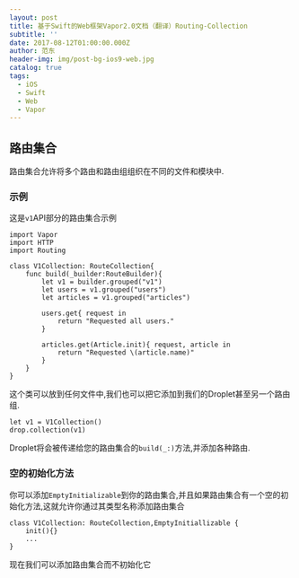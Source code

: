 ```yaml
---
layout: post
title: 基于Swift的Web框架Vapor2.0文档（翻译）Routing-Collection
subtitle: ''
date: 2017-08-12T01:00:00.000Z
author: 范东
header-img: img/post-bg-ios9-web.jpg
catalog: true
tags:
  - iOS
  - Swift
  - Web
  - Vapor
---
```


## 路由集合

路由集合允许将多个路由和路由组组织在不同的文件和模块中.

### 示例

这是`v1`API部分的路由集合示例

```
import Vapor
import HTTP
import Routing

class V1Collection: RouteCollection{
    func build(_builder:RouteBuilder){
        let v1 = builder.grouped("v1")
        let users = v1.grouped("users")
        let articles = v1.grouped("articles")

        users.get{ request in
            return "Requested all users."
        }

        articles.get(Article.init){ request, article in
            return "Requested \(article.name)"
        }
    }
}
```

这个类可以放到任何文件中,我们也可以把它添加到我们的Droplet甚至另一个路由组.

```
let v1 = V1Collection()
drop.collection(v1)
```

Droplet将会被传递给您的路由集合的`build(_:)`方法,并添加各种路由.

### 空的初始化方法

你可以添加`EmptyInitializable`到你的路由集合,并且如果路由集合有一个空的初始化方法,这就允许你通过其类型名称添加路由集合

```
class V1Collection: RouteCollection,EmptyInitiallizable {
    init(){}
    ...
}
```

现在我们可以添加路由集合而不初始化它

